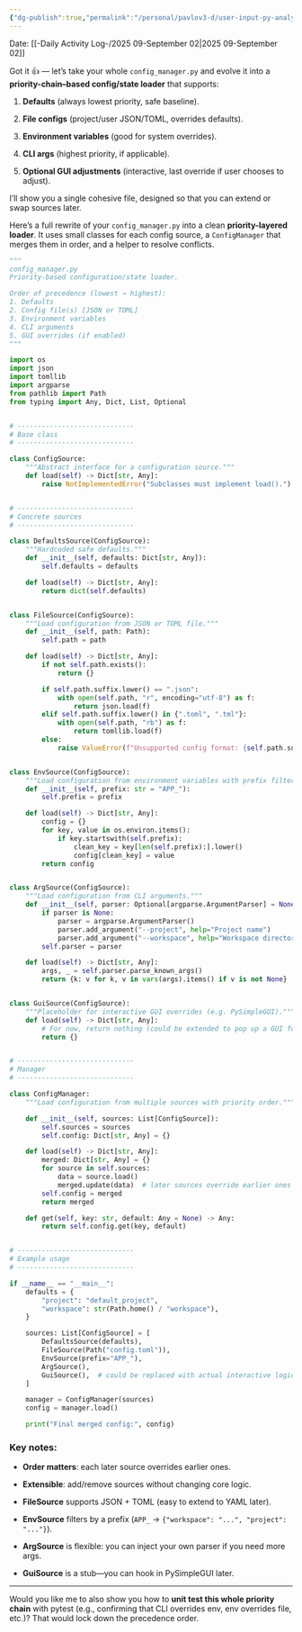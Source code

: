 ```yaml
---
{"dg-publish":true,"permalink":"/personal/pavlov3-d/user-input-py-analysis/","noteIcon":"","created":"2025-09-02T20:38:24.860-05:00"}
---
```


Date: [[-Daily Activity Log-/2025 09-September 02\|2025 09-September 02]]

Got it 👍 — let’s take your whole `config_manager.py` and evolve it into a **priority-chain–based config/state loader** that supports:

1. **Defaults** (always lowest priority, safe baseline).
    
2. **File configs** (project/user JSON/TOML, overrides defaults).
    
3. **Environment variables** (good for system overrides).
    
4. **CLI args** (highest priority, if applicable).
    
5. **Optional GUI adjustments** (interactive, last override if user chooses to adjust).
    

I’ll show you a single cohesive file, designed so that you can extend or swap sources later.

Here’s a full rewrite of your `config_manager.py` into a clean **priority-layered loader**. It uses small classes for each config source, a `ConfigManager` that merges them in order, and a helper to resolve conflicts.

```python
"""
config_manager.py
Priority-based configuration/state loader.

Order of precedence (lowest → highest):
1. Defaults
2. Config file(s) [JSON or TOML]
3. Environment variables
4. CLI arguments
5. GUI overrides (if enabled)
"""

import os
import json
import tomllib
import argparse
from pathlib import Path
from typing import Any, Dict, List, Optional


# -----------------------------
# Base class
# -----------------------------

class ConfigSource:
    """Abstract interface for a configuration source."""
    def load(self) -> Dict[str, Any]:
        raise NotImplementedError("Subclasses must implement load().")


# -----------------------------
# Concrete sources
# -----------------------------

class DefaultsSource(ConfigSource):
    """Hardcoded safe defaults."""
    def __init__(self, defaults: Dict[str, Any]):
        self.defaults = defaults

    def load(self) -> Dict[str, Any]:
        return dict(self.defaults)


class FileSource(ConfigSource):
    """Load configuration from JSON or TOML file."""
    def __init__(self, path: Path):
        self.path = path

    def load(self) -> Dict[str, Any]:
        if not self.path.exists():
            return {}

        if self.path.suffix.lower() == ".json":
            with open(self.path, "r", encoding="utf-8") as f:
                return json.load(f)
        elif self.path.suffix.lower() in {".toml", ".tml"}:
            with open(self.path, "rb") as f:
                return tomllib.load(f)
        else:
            raise ValueError(f"Unsupported config format: {self.path.suffix}")


class EnvSource(ConfigSource):
    """Load configuration from environment variables with prefix filtering."""
    def __init__(self, prefix: str = "APP_"):
        self.prefix = prefix

    def load(self) -> Dict[str, Any]:
        config = {}
        for key, value in os.environ.items():
            if key.startswith(self.prefix):
                clean_key = key[len(self.prefix):].lower()
                config[clean_key] = value
        return config


class ArgSource(ConfigSource):
    """Load configuration from CLI arguments."""
    def __init__(self, parser: Optional[argparse.ArgumentParser] = None):
        if parser is None:
            parser = argparse.ArgumentParser()
            parser.add_argument("--project", help="Project name")
            parser.add_argument("--workspace", help="Workspace directory")
        self.parser = parser

    def load(self) -> Dict[str, Any]:
        args, _ = self.parser.parse_known_args()
        return {k: v for k, v in vars(args).items() if v is not None}


class GuiSource(ConfigSource):
    """Placeholder for interactive GUI overrides (e.g. PySimpleGUI)."""
    def load(self) -> Dict[str, Any]:
        # For now, return nothing (could be extended to pop up a GUI form)
        return {}


# -----------------------------
# Manager
# -----------------------------

class ConfigManager:
    """Load configuration from multiple sources with priority order."""

    def __init__(self, sources: List[ConfigSource]):
        self.sources = sources
        self.config: Dict[str, Any] = {}

    def load(self) -> Dict[str, Any]:
        merged: Dict[str, Any] = {}
        for source in self.sources:
            data = source.load()
            merged.update(data)  # later sources override earlier ones
        self.config = merged
        return merged

    def get(self, key: str, default: Any = None) -> Any:
        return self.config.get(key, default)


# -----------------------------
# Example usage
# -----------------------------

if __name__ == "__main__":
    defaults = {
        "project": "default_project",
        "workspace": str(Path.home() / "workspace"),
    }

    sources: List[ConfigSource] = [
        DefaultsSource(defaults),
        FileSource(Path("config.toml")),
        EnvSource(prefix="APP_"),
        ArgSource(),
        GuiSource(),  # could be replaced with actual interactive logic
    ]

    manager = ConfigManager(sources)
    config = manager.load()

    print("Final merged config:", config)
```

### Key notes:

- **Order matters**: each later source overrides earlier ones.
    
- **Extensible**: add/remove sources without changing core logic.
    
- **FileSource** supports JSON + TOML (easy to extend to YAML later).
    
- **EnvSource** filters by a prefix (`APP_` → `{"workspace": "...", "project": "..."}`).
    
- **ArgSource** is flexible: you can inject your own parser if you need more args.
    
- **GuiSource** is a stub—you can hook in PySimpleGUI later.
    

---

Would you like me to also show you how to **unit test this whole priority chain** with pytest (e.g., confirming that CLI overrides env, env overrides file, etc.)? That would lock down the precedence order.